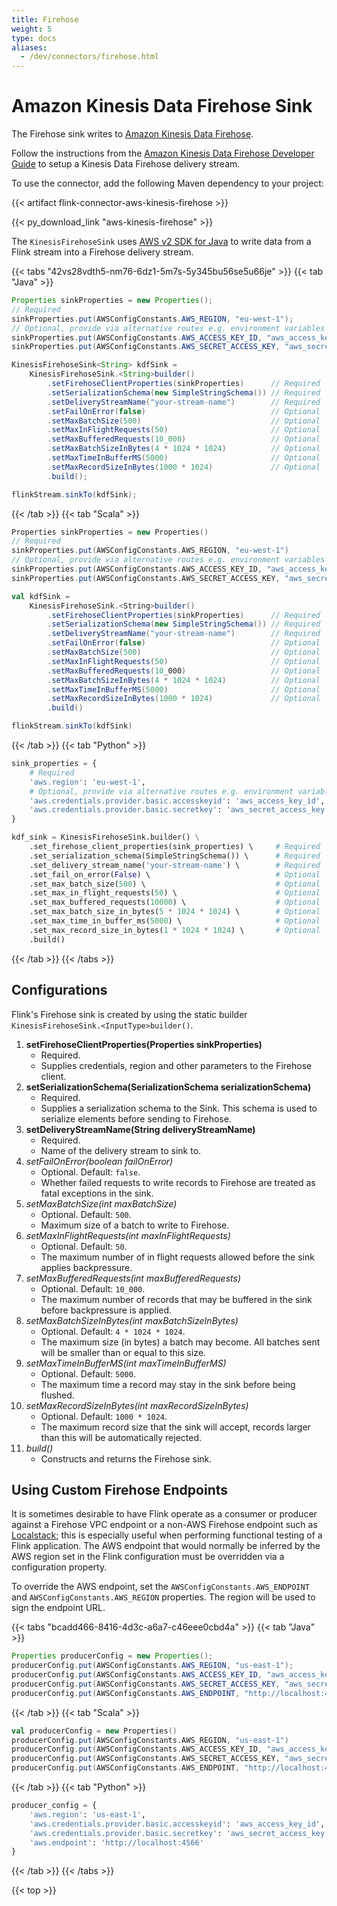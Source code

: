 ```yaml
---
title: Firehose
weight: 5
type: docs
aliases:
  - /dev/connectors/firehose.html
---
```

<!--
Licensed to the Apache Software Foundation (ASF) under one
or more contributor license agreements.  See the NOTICE file
distributed with this work for additional information
regarding copyright ownership.  The ASF licenses this file
to you under the Apache License, Version 2.0 (the
"License"); you may not use this file except in compliance
with the License.  You may obtain a copy of the License at

  http://www.apache.org/licenses/LICENSE-2.0

Unless required by applicable law or agreed to in writing,
software distributed under the License is distributed on an
"AS IS" BASIS, WITHOUT WARRANTIES OR CONDITIONS OF ANY
KIND, either express or implied.  See the License for the
specific language governing permissions and limitations
under the License.
-->

# Amazon Kinesis Data Firehose Sink

The Firehose sink writes to [Amazon Kinesis Data Firehose](https://aws.amazon.com/kinesis/data-firehose/).

Follow the instructions from the [Amazon Kinesis Data Firehose Developer Guide](https://docs.aws.amazon.com/firehose/latest/dev/basic-create.html)
to setup a Kinesis Data Firehose delivery stream.

To use the connector, add the following Maven dependency to your project:

{{< artifact flink-connector-aws-kinesis-firehose >}}

{{< py_download_link "aws-kinesis-firehose" >}}

The `KinesisFirehoseSink` uses [AWS v2 SDK for Java](https://docs.aws.amazon.com/sdk-for-java/latest/developer-guide/home.html) to write data from a Flink stream into a Firehose delivery stream.

{{< tabs "42vs28vdth5-nm76-6dz1-5m7s-5y345bu56se5u66je" >}}
{{< tab "Java" >}}
```java
Properties sinkProperties = new Properties();
// Required
sinkProperties.put(AWSConfigConstants.AWS_REGION, "eu-west-1");
// Optional, provide via alternative routes e.g. environment variables
sinkProperties.put(AWSConfigConstants.AWS_ACCESS_KEY_ID, "aws_access_key_id");
sinkProperties.put(AWSConfigConstants.AWS_SECRET_ACCESS_KEY, "aws_secret_access_key");

KinesisFirehoseSink<String> kdfSink =
    KinesisFirehoseSink.<String>builder()
        .setFirehoseClientProperties(sinkProperties)      // Required
        .setSerializationSchema(new SimpleStringSchema()) // Required
        .setDeliveryStreamName("your-stream-name")        // Required
        .setFailOnError(false)                            // Optional
        .setMaxBatchSize(500)                             // Optional
        .setMaxInFlightRequests(50)                       // Optional
        .setMaxBufferedRequests(10_000)                   // Optional
        .setMaxBatchSizeInBytes(4 * 1024 * 1024)          // Optional
        .setMaxTimeInBufferMS(5000)                       // Optional
        .setMaxRecordSizeInBytes(1000 * 1024)             // Optional
        .build();

flinkStream.sinkTo(kdfSink);
```
{{< /tab >}}
{{< tab "Scala" >}}
```scala
Properties sinkProperties = new Properties()
// Required
sinkProperties.put(AWSConfigConstants.AWS_REGION, "eu-west-1")
// Optional, provide via alternative routes e.g. environment variables
sinkProperties.put(AWSConfigConstants.AWS_ACCESS_KEY_ID, "aws_access_key_id")
sinkProperties.put(AWSConfigConstants.AWS_SECRET_ACCESS_KEY, "aws_secret_access_key")

val kdfSink =
    KinesisFirehoseSink.<String>builder()
        .setFirehoseClientProperties(sinkProperties)      // Required
        .setSerializationSchema(new SimpleStringSchema()) // Required
        .setDeliveryStreamName("your-stream-name")        // Required
        .setFailOnError(false)                            // Optional
        .setMaxBatchSize(500)                             // Optional
        .setMaxInFlightRequests(50)                       // Optional
        .setMaxBufferedRequests(10_000)                   // Optional
        .setMaxBatchSizeInBytes(4 * 1024 * 1024)          // Optional
        .setMaxTimeInBufferMS(5000)                       // Optional
        .setMaxRecordSizeInBytes(1000 * 1024)             // Optional
        .build()

flinkStream.sinkTo(kdfSink)
```
{{< /tab >}}
{{< tab "Python" >}}
```python
sink_properties = {
    # Required
    'aws.region': 'eu-west-1',
    # Optional, provide via alternative routes e.g. environment variables
    'aws.credentials.provider.basic.accesskeyid': 'aws_access_key_id',
    'aws.credentials.provider.basic.secretkey': 'aws_secret_access_key'
}

kdf_sink = KinesisFirehoseSink.builder() \
    .set_firehose_client_properties(sink_properties) \     # Required
    .set_serialization_schema(SimpleStringSchema()) \      # Required
    .set_delivery_stream_name('your-stream-name') \        # Required
    .set_fail_on_error(False) \                            # Optional
    .set_max_batch_size(500) \                             # Optional
    .set_max_in_flight_requests(50) \                      # Optional
    .set_max_buffered_requests(10000) \                    # Optional
    .set_max_batch_size_in_bytes(5 * 1024 * 1024) \        # Optional
    .set_max_time_in_buffer_ms(5000) \                     # Optional
    .set_max_record_size_in_bytes(1 * 1024 * 1024) \       # Optional
    .build()
```
{{< /tab >}}
{{< /tabs >}}

## Configurations

Flink's Firehose sink is created by using the static builder `KinesisFirehoseSink.<InputType>builder()`.

1. __setFirehoseClientProperties(Properties sinkProperties)__
    * Required.
    * Supplies credentials, region and other parameters to the Firehose client.
2. __setSerializationSchema(SerializationSchema<InputType> serializationSchema)__
    * Required.
    * Supplies a serialization schema to the Sink. This schema is used to serialize elements before sending to Firehose.
3. __setDeliveryStreamName(String deliveryStreamName)__
    * Required.
    * Name of the delivery stream to sink to.
4. _setFailOnError(boolean failOnError)_
    * Optional. Default: `false`.
    * Whether failed requests to write records to Firehose are treated as fatal exceptions in the sink.
5. _setMaxBatchSize(int maxBatchSize)_
    * Optional. Default: `500`.
    * Maximum size of a batch to write to Firehose.
6. _setMaxInFlightRequests(int maxInFlightRequests)_
    * Optional. Default: `50`.
    * The maximum number of in flight requests allowed before the sink applies backpressure.
7. _setMaxBufferedRequests(int maxBufferedRequests)_
    * Optional. Default: `10_000`.
    * The maximum number of records that may be buffered in the sink before backpressure is applied. 
8. _setMaxBatchSizeInBytes(int maxBatchSizeInBytes)_
    * Optional. Default: `4 * 1024 * 1024`.
    * The maximum size (in bytes) a batch may become. All batches sent will be smaller than or equal to this size.
9. _setMaxTimeInBufferMS(int maxTimeInBufferMS)_
    * Optional. Default: `5000`.
    * The maximum time a record may stay in the sink before being flushed.
10. _setMaxRecordSizeInBytes(int maxRecordSizeInBytes)_
    * Optional. Default: `1000 * 1024`.
    * The maximum record size that the sink will accept, records larger than this will be automatically rejected.
11. _build()_
    * Constructs and returns the Firehose sink.


## Using Custom Firehose Endpoints

It is sometimes desirable to have Flink operate as a consumer or producer against a Firehose VPC endpoint or a non-AWS
Firehose endpoint such as [Localstack](https://localstack.cloud/); this is especially useful when performing
functional testing of a Flink application. The AWS endpoint that would normally be inferred by the AWS region set in the
Flink configuration must be overridden via a configuration property.

To override the AWS endpoint, set the `AWSConfigConstants.AWS_ENDPOINT` and `AWSConfigConstants.AWS_REGION` properties. The region will be used to sign the endpoint URL.

{{< tabs "bcadd466-8416-4d3c-a6a7-c46eee0cbd4a" >}}
{{< tab "Java" >}}
```java
Properties producerConfig = new Properties();
producerConfig.put(AWSConfigConstants.AWS_REGION, "us-east-1");
producerConfig.put(AWSConfigConstants.AWS_ACCESS_KEY_ID, "aws_access_key_id");
producerConfig.put(AWSConfigConstants.AWS_SECRET_ACCESS_KEY, "aws_secret_access_key");
producerConfig.put(AWSConfigConstants.AWS_ENDPOINT, "http://localhost:4566");
```
{{< /tab >}}
{{< tab "Scala" >}}
```scala
val producerConfig = new Properties()
producerConfig.put(AWSConfigConstants.AWS_REGION, "us-east-1")
producerConfig.put(AWSConfigConstants.AWS_ACCESS_KEY_ID, "aws_access_key_id")
producerConfig.put(AWSConfigConstants.AWS_SECRET_ACCESS_KEY, "aws_secret_access_key")
producerConfig.put(AWSConfigConstants.AWS_ENDPOINT, "http://localhost:4566")
```
{{< /tab >}}
{{< tab "Python" >}}
```python
producer_config = {
    'aws.region': 'us-east-1',
    'aws.credentials.provider.basic.accesskeyid': 'aws_access_key_id',
    'aws.credentials.provider.basic.secretkey': 'aws_secret_access_key',
    'aws.endpoint': 'http://localhost:4566'
}
```
{{< /tab >}}
{{< /tabs >}}

{{< top >}}
